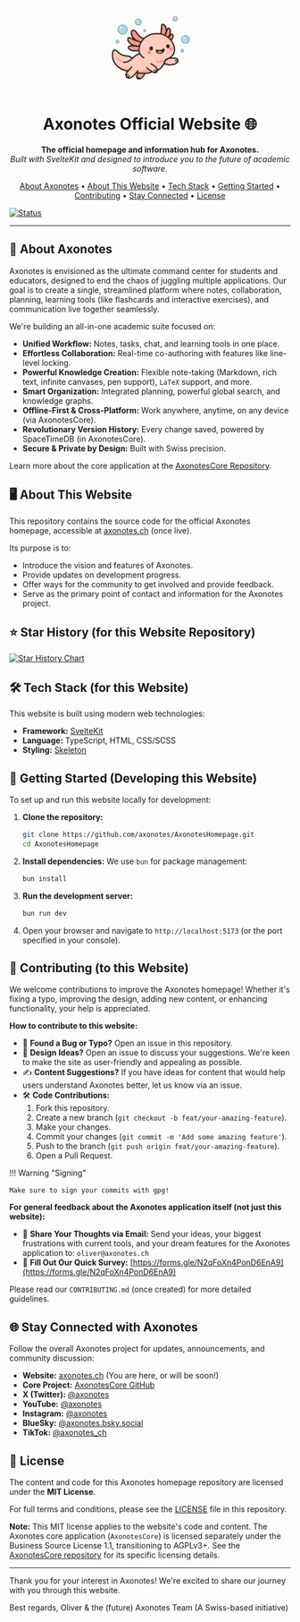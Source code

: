 <p align="center">
  <a href="https://axonotes.ch">
    <!-- Assuming assets folder is at the root of your homepage repo -->
    <img src="assets/logo_no_text.png" alt="Axonotes Logo" width="150"/>
  </a>
</p>

<h1 align="center">Axonotes Official Website 🌐</h1>

<p align="center">
  <strong>The official homepage and information hub for Axonotes.</strong>
  <br />
  <em>Built with SvelteKit and designed to introduce you to the future of academic software.</em>
</p>

<p align="center">
  <a href="#-about-axonotes">About Axonotes</a> •
  <a href="#-about-this-website">About This Website</a> •
  <a href="#-tech-stack">Tech Stack</a> •
  <a href="#-getting-started">Getting Started</a> •
  <a href="#-contributing">Contributing</a> •
  <a href="#-stay-connected-with-axonotes">Stay Connected</a> •
  <a href="#-license">License</a>
</p>

[![Status](https://img.shields.io/badge/status-early%20development-orange)](https://github.com/axonotes/AxonotesHomepage) <!-- Update with actual repo link -->

---

## 🎯 About Axonotes

Axonotes is envisioned as the ultimate command center for students and educators, designed to end the chaos of juggling
multiple applications. Our goal is to create a single, streamlined platform where notes, collaboration, planning,
learning tools (like flashcards and interactive exercises), and communication live together seamlessly.

We're building an all-in-one academic suite focused on:

* **Unified Workflow:** Notes, tasks, chat, and learning tools in one place.
* **Effortless Collaboration:** Real-time co-authoring with features like line-level locking.
* **Powerful Knowledge Creation:** Flexible note-taking (Markdown, rich text, infinite canvases, pen support), `LaTeX`
  support, and more.
* **Smart Organization:** Integrated planning, powerful global search, and knowledge graphs.
* **Offline-First & Cross-Platform:** Work anywhere, anytime, on any device (via AxonotesCore).
* **Revolutionary Version History:** Every change saved, powered by SpaceTimeDB (in AxonotesCore).
* **Secure & Private by Design:** Built with Swiss precision.

Learn more about the core application at the [AxonotesCore Repository](https://github.com/axonotes/AxonotesCore).

## 🖥️ About This Website

This repository contains the source code for the official Axonotes homepage, accessible at [axonotes.ch](https://axonotes.ch) (once live).

Its purpose is to:
* Introduce the vision and features of Axonotes.
* Provide updates on development progress.
* Offer ways for the community to get involved and provide feedback.
* Serve as the primary point of contact and information for the Axonotes project.

## ⭐ Star History (for this Website Repository)

<a href="https://www.star-history.com/#axonotes/AxonotesHomepage&Date">
 <picture>
   <source media="(prefers-color-scheme: dark)" srcset="https://api.star-history.com/svg?repos=axonotes/AxonotesHomepage&type=Date&theme=dark" />
   <source media="(prefers-color-scheme: light)" srcset="https://api.star-history.com/svg?repos=axonotes/AxonotesHomepage&type=Date" />
   <img alt="Star History Chart" src="https://api.star-history.com/svg?repos=axonotes/AxonotesHomepage&type=Date" />
 </picture>
</a>

## 🛠️ Tech Stack (for this Website)

This website is built using modern web technologies:

* **Framework:** [SvelteKit](https://kit.svelte.dev/)
* **Language:** TypeScript, HTML, CSS/SCSS
* **Styling:** [Skeleton](https://skeleton.dev)

## 🚀 Getting Started (Developing this Website)

To set up and run this website locally for development:

1.  **Clone the repository:**
    ```bash
    git clone https://github.com/axonotes/AxonotesHomepage.git
    cd AxonotesHomepage
    ```
2.  **Install dependencies:**
    We use `bun` for package management:
    ```bash
    bun install
    ```
3.  **Run the development server:**
    ```bash
    bun run dev
    ```
4.  Open your browser and navigate to `http://localhost:5173` (or the port specified in your console).

## 🤝 Contributing (to this Website)

We welcome contributions to improve the Axonotes homepage! Whether it's fixing a typo, improving the design, adding new content, or enhancing functionality, your help is appreciated.

**How to contribute to this website:**

*   🔎 **Found a Bug or Typo?** Open an issue in this repository.
*   🎨 **Design Ideas?** Open an issue to discuss your suggestions. We're keen to make the site as user-friendly and appealing as possible.
*   ✍️ **Content Suggestions?** If you have ideas for content that would help users understand Axonotes better, let us know via an issue.
*   🛠️ **Code Contributions:**
    1.  Fork this repository.
    2.  Create a new branch (`git checkout -b feat/your-amazing-feature`).
    3.  Make your changes.
    4.  Commit your changes (`git commit -m 'Add some amazing feature'`).
    5.  Push to the branch (`git push origin feat/your-amazing-feature`).
    6.  Open a Pull Request.

!!! Warning "Signing"
    
    Make sure to sign your commits with gpg!

**For general feedback about the Axonotes application itself (not just this website):**

*   📧 **Share Your Thoughts via Email:** Send your ideas, your biggest frustrations with current tools, and your dream features for the Axonotes application to: `oliver@axonotes.ch`
*   📝 **Fill Out Our Quick Survey:** [https://forms.gle/N2qFoXn4PonD6EnA9](https://forms.gle/N2qFoXn4PonD6EnA9)

Please read our `CONTRIBUTING.md` (once created) for more detailed guidelines.

## 🌐 Stay Connected with Axonotes

Follow the overall Axonotes project for updates, announcements, and community discussion:

* **Website:** [axonotes.ch](https://axonotes.ch) (You are here, or will be soon!)
* **Core Project:** [AxonotesCore GitHub](https://github.com/axonotes/AxonotesCore)
* **X (Twitter):** [@axonotes](https://twitter.com/axonotes)
* **YouTube:** [@axonotes](https://youtube.com/@axonotes)
* **Instagram:** [@axonotes](https://instagram.com/axonotes)
* **BlueSky:** [@axonotes.bsky.social](https://bsky.app/profile/axonotes.bsky.social)
* **TikTok:** [@axonotes_ch](https://www.tiktok.com/@axonotes_ch)

## 📜 License

The content and code for this Axonotes homepage repository are licensed under the **MIT License**.

For full terms and conditions, please see the [LICENSE](LICENSE) file in this repository.

**Note:** This MIT license applies to the website's code and content. The Axonotes core application (`AxonotesCore`) is licensed separately under the Business Source License 1.1, transitioning to AGPLv3+. See the [AxonotesCore repository](https://github.com/axonotes/AxonotesCore) for its specific licensing details.

---

Thank you for your interest in Axonotes! We're excited to share our journey with you through this website.

Best regards,
Oliver & the (future) Axonotes Team
(A Swiss-based initiative)
